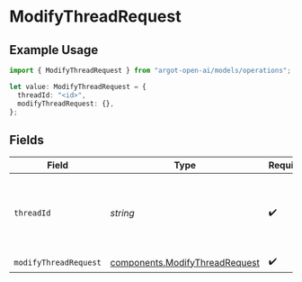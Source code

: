 # ModifyThreadRequest

## Example Usage

```typescript
import { ModifyThreadRequest } from "argot-open-ai/models/operations";

let value: ModifyThreadRequest = {
  threadId: "<id>",
  modifyThreadRequest: {},
};
```

## Fields

| Field                                                                            | Type                                                                             | Required                                                                         | Description                                                                      |
| -------------------------------------------------------------------------------- | -------------------------------------------------------------------------------- | -------------------------------------------------------------------------------- | -------------------------------------------------------------------------------- |
| `threadId`                                                                       | *string*                                                                         | :heavy_check_mark:                                                               | The ID of the thread to modify. Only the `metadata` can be modified.             |
| `modifyThreadRequest`                                                            | [components.ModifyThreadRequest](../../models/components/modifythreadrequest.md) | :heavy_check_mark:                                                               | N/A                                                                              |